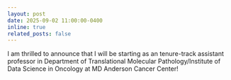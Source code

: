 ```yaml
---
layout: post
date: 2025-09-02 11:00:00-0400
inline: true
related_posts: false
---
```


I am thrilled to announce that I will be starting as an tenure-track assistant professor in Department of Translational Molecular Pathology/Institute of Data Science in Oncology at MD Anderson Cancer Center!